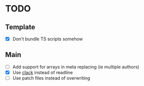 # TODO

## Template
- [x] Don't bundle TS scripts somehow

## Main
- [ ] Add support for arrays in meta replacing (ie multiple authors)
- [x] Use [clack](https://github.com/natemoo-re/clack/) instead of readline
- [ ] Use patch files instead of overwriting
